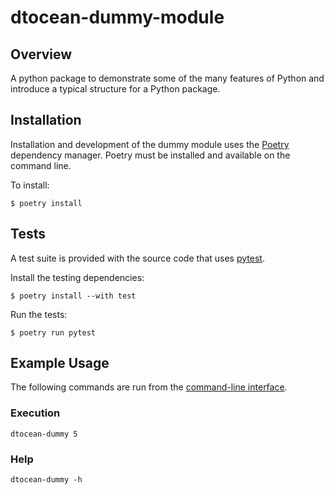 # dtocean-dummy-module

## Overview

A python package to demonstrate some of the many features of Python and
introduce a typical structure for a Python package.

## Installation

Installation and development of the dummy module uses the [Poetry](
https://python-poetry.org/) dependency manager. Poetry must be installed
and available on the command line.

To install:

```console
$ poetry install
```

## Tests

A test suite is provided with the source code that uses [pytest](
https://docs.pytest.org).

Install the testing dependencies:

```console
$ poetry install --with test
```

Run the tests:

```console
$ poetry run pytest
```

## Example Usage

The following commands are run from the
[command-line interface](http://en.wikipedia.org/wiki/Command-line_interface).

### Execution

```console
dtocean-dummy 5
```

### Help

```console
dtocean-dummy -h
```

